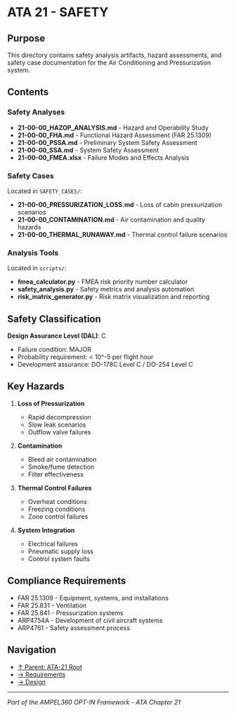 # ATA 21 - SAFETY

## Purpose

This directory contains safety analysis artifacts, hazard assessments, and safety case documentation for the Air Conditioning and Pressurization system.

## Contents

### Safety Analyses

- **21-00-00_HAZOP_ANALYSIS.md** - Hazard and Operability Study
- **21-00-00_FHA.md** - Functional Hazard Assessment (FAR 25.1309)
- **21-00-00_PSSA.md** - Preliminary System Safety Assessment
- **21-00-00_SSA.md** - System Safety Assessment
- **21-00-00_FMEA.xlsx** - Failure Modes and Effects Analysis

### Safety Cases

Located in `SAFETY_CASES/`:
- **21-00-00_PRESSURIZATION_LOSS.md** - Loss of cabin pressurization scenarios
- **21-00-00_CONTAMINATION.md** - Air contamination and quality hazards
- **21-00-00_THERMAL_RUNAWAY.md** - Thermal control failure scenarios

### Analysis Tools

Located in `scripts/`:
- **fmea_calculator.py** - FMEA risk priority number calculator
- **safety_analysis.py** - Safety metrics and analysis automation
- **risk_matrix_generator.py** - Risk matrix visualization and reporting

## Safety Classification

**Design Assurance Level (DAL)**: C
- Failure condition: MAJOR
- Probability requirement: < 10^-5 per flight hour
- Development assurance: DO-178C Level C / DO-254 Level C

## Key Hazards

1. **Loss of Pressurization**
   - Rapid decompression
   - Slow leak scenarios
   - Outflow valve failures

2. **Contamination**
   - Bleed air contamination
   - Smoke/fume detection
   - Filter effectiveness

3. **Thermal Control Failures**
   - Overheat conditions
   - Freezing conditions
   - Zone control failures

4. **System Integration**
   - Electrical failures
   - Pneumatic supply loss
   - Control system faults

## Compliance Requirements

- FAR 25.1309 - Equipment, systems, and installations
- FAR 25.831 - Ventilation
- FAR 25.841 - Pressurization systems
- ARP4754A - Development of civil aircraft systems
- ARP4761 - Safety assessment process

## Navigation

- [↑ Parent: ATA-21 Root](../README.md)
- [→ Requirements](../REQUIREMENTS/README.md)
- [→ Design](../DESIGN/README.md)

---

*Part of the AMPEL360 OPT-IN Framework - ATA Chapter 21*
